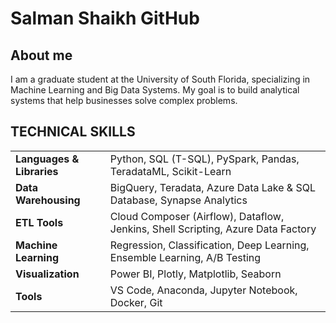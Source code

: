 # Salman Shaikh GitHub

## About me 
I am a graduate student at the University of South Florida, specializing in Machine Learning and Big Data Systems. My goal is to build analytical systems that help businesses solve complex problems.

## TECHNICAL SKILLS



|           |                                                                |
|-------------------------|---------------------------------------------------------------------------|
| **Languages & Libraries**| Python, SQL (T-SQL), PySpark, Pandas, TeradataML, Scikit-Learn              |
| **Data Warehousing**     | BigQuery, Teradata, Azure Data Lake & SQL Database, Synapse Analytics       |
| **ETL Tools**            | Cloud Composer (Airflow), Dataflow, Jenkins, Shell Scripting, Azure Data Factory |
| **Machine Learning**     | Regression, Classification, Deep Learning, Ensemble Learning, A/B Testing  |
| **Visualization**        | Power BI, Plotly, Matplotlib, Seaborn                                      |
| **Tools**                | VS Code, Anaconda, Jupyter Notebook, Docker, Git                           |





